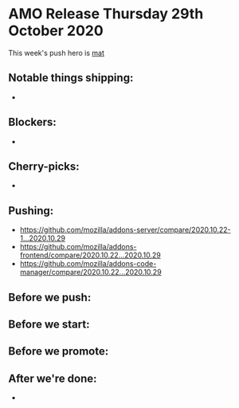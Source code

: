 # AMO Release Thursday 29th October 2020

This week's push hero is [mat](https://github.com/diox)

## Notable things shipping:

-

## Blockers:

-

## Cherry-picks:

- 

## Pushing:

- https://github.com/mozilla/addons-server/compare/2020.10.22-1...2020.10.29
- https://github.com/mozilla/addons-frontend/compare/2020.10.22...2020.10.29
- https://github.com/mozilla/addons-code-manager/compare/2020.10.22...2020.10.29

## Before we push:

## Before we start:

## Before we promote:

## After we're done:

- 
